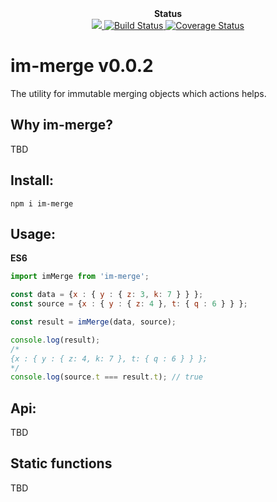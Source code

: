 <div align="center"><strong>Status</strong></div>

<div align="center">
  <a href="https://david-dm.org/sonybinhle/im-merge?type=dev" title="devDependencies status">
    <img src="https://david-dm.org/sonybinhle/im-merge/dev-status.svg"/>
  </a>
  
  <a href="https://travis-ci.org/sonybinhle/im-merge.svg?branch=master">
      <img src="https://travis-ci.org/sonybinhle/im-merge.svg?branch=master" alt="Build Status" />
    </a>
    
  <a href='https://coveralls.io/github/sonybinhle/im-merge?branch=master'>
  <img src='https://coveralls.io/repos/github/sonybinhle/im-merge/badge.svg?branch=master' alt='Coverage Status' />
  </a>

</div>

# im-merge v0.0.2

The utility for immutable merging objects which actions helps.

## Why im-merge?

TBD


## Install:

```shell
npm i im-merge
```

## Usage:

<strong>ES6</strong>

```jsx harmony
import imMerge from 'im-merge';

const data = {x : { y : { z: 3, k: 7 } } };
const source = {x : { y : { z: 4 }, t: { q : 6 } } };

const result = imMerge(data, source);

console.log(result);
/*
{x : { y : { z: 4, k: 7 }, t: { q : 6 } } };
*/
console.log(source.t === result.t); // true
```

## Api:

TBD

## Static functions

TBD
